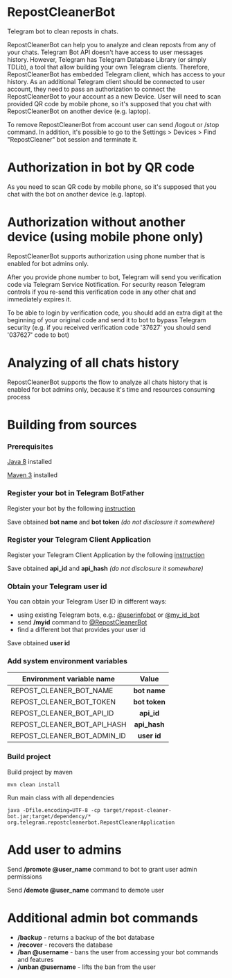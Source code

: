 # RepostCleanerBot
Telegram bot to clean reposts in chats.

RepostCleanerBot can help you to analyze and clean reposts from any of your chats.
Telegram Bot API doesn't have access to user messages history. However, Telegram has Telegram Database Library (or simply TDLib), a tool that allow building your own Telegram clients.
Therefore, RepostCleanerBot has embedded Telegram client, which has access to your history.
As an additional Telegram client should be connected to user account, they need to pass an authorization to connect the RepostCleanerBot to your account as a new Device.
User will need to scan provided QR code by mobile phone, so it's supposed that you chat with RepostCleanerBot on another device (e.g. laptop).

To remove RepostCleanerBot from account user can send /logout or /stop command. In addition, it's possible to go to the Settings > Devices > Find "RepostCleaner" bot session and terminate it.

# Authorization in bot by QR code
As you need to scan QR code by mobile phone, so it's supposed that you chat with the bot on another device (e.g. laptop).

# Authorization without another device (using mobile phone only)
RepostCleanerBot supports authorization using phone number that is enabled for bot admins only.

After you provide phone number to bot, Telegram will send you verification code via Telegram Service Notification. For security reason Telegram controls if you re-send this verification code in any other chat and immediately expires it.

To be able to login by verification code, you should add an extra digit at the beginning of your original code and send it to bot to bypass Telegram security (e.g. if you received verification code '37627' you should send '037627' code to bot)

# Analyzing of all chats history
RepostCleanerBot supports the flow to analyze all chats history that is enabled for bot admins only, because it's time and resources consuming process


# Building from sources
### Prerequisites
[Java 8](https://www.oracle.com/java/technologies/javase/javase8-archive-downloads.html) installed

[Maven 3](https://maven.apache.org/download.cgi) installed

### Register your bot in Telegram BotFather
Register your bot by the following [instruction](https://core.telegram.org/bots#6-botfather)

Save obtained **bot name** and **bot token** *(do not disclosure it somewhere)*

### Register your Telegram Client Application
Register your Telegram Client Application by the following [instruction](https://core.telegram.org/api/obtaining_api_id)

Save obtained **api_id** and **api_hash** *(do not disclosure it somewhere)*

### Obtain your Telegram user id
You can obtain your Telegram User ID in different ways:

- using existing Telegram bots, e.g.: [@userinfobot](https://t.me/userinfobot) or [@my_id_bot](https://t.me/my_id_bot)
- send **/myid** command to [@RepostCleanerBot](https://t.me/RepostCleanerBot)
- find a different bot that provides your user id

Save obtained **user id**

### Add system environment variables
| Environment variable name   | Value         |
| --------------------------- |:-------------:|
| REPOST_CLEANER_BOT_NAME     | **bot name**  |
| REPOST_CLEANER_BOT_TOKEN    | **bot token** |
| REPOST_CLEANER_BOT_API_ID   | **api_id**    |
| REPOST_CLEANER_BOT_API_HASH | **api_hash**  |
| REPOST_CLEANER_BOT_ADMIN_ID | **user id**   |


### Build project
Build project by maven
```
mvn clean install
```
Run main class with all dependencies 
```
java -Dfile.encoding=UTF-8 -cp target/repost-cleaner-bot.jar;target/dependency/* org.telegram.repostcleanerbot.RepostCleanerApplication
```

# Add user to admins
Send **/promote @user_name** command to bot to grant user admin permissions

Send **/demote @user_name** command to demote user

# Additional admin bot commands
- **/backup** - returns a backup of the bot database
- **/recover** - recovers the database
- **/ban @username** - bans the user from accessing your bot commands and features
- **/unban @username** - lifts the ban from the user


